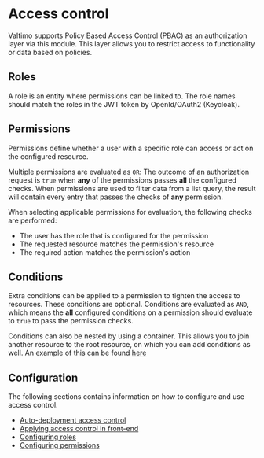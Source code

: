 # Access control

Valtimo supports Policy Based Access Control (PBAC) as an authorization layer via this module.
This layer allows you to restrict access to functionality or data based on policies.

## Roles
A role is an entity where permissions can be linked to. The role names should match the roles in the JWT token by OpenId/OAuth2 (Keycloak).

## Permissions
Permissions define whether a user with a specific role can access or act on the configured resource.

Multiple permissions are evaluated as `OR`:
The outcome of an authorization request is `true` when **any** of the permissions passes **all** the configured checks.
When permissions are used to filter data from a list query, the result will contain every entry that passes the checks of **any** permission.

When selecting applicable permissions for evaluation, the following checks are performed:
- The user has the role that is configured for the permission
- The requested resource matches the permission's resource
- The required action matches the permission's action 

## Conditions
Extra conditions can be applied to a permission to tighten the access to resources. These conditions are optional.
Conditions are evaluated as `AND`, which means the **all** configured conditions on a permission should evaluate to `true` to pass the permission checks.

Conditions can also be nested by using a container. This allows you to join another resource to the root resource, on which you can add conditions as well.
An example of this can be found [here](auto-deployment-access-control.md#joining-entities-using-a-container)

## Configuration
The following sections contains information on how to configure and use access control.
* [Auto-deployment access control](auto-deployment-access-control.md)
* [Applying access control in front-end](frontend-access-control.md)
* [Configuring roles](configuring-roles.md)
* [Configuring permissions](configuring-permissions.md)
